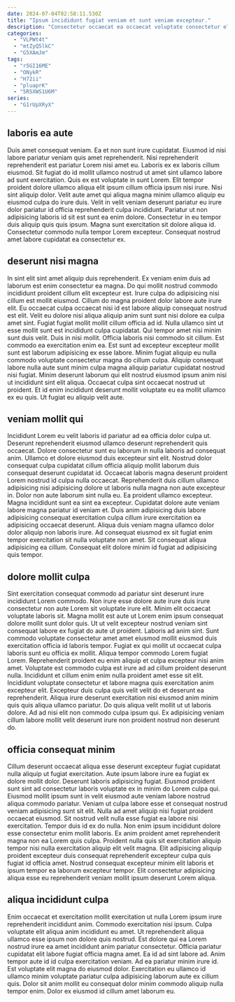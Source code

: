 ```yaml
---
date: 2024-07-04T02:58:11.530Z
title: "Ipsum incididunt fugiat veniam et sunt veniam excepteur."
description: "Consectetur occaecat ea occaecat voluptate consectetur elit veniam ea laboris deserunt et velit aute. Occaecat ad cupidatat deserunt aliquip amet sit excepteur eu Lorem laborum."
categories:
  - "VLPWt4t"
  - "mtZyQ5lkC"
  - "G5XAmJm"
tags:
  - "r5GI16ME"
  - "ONykR"
  - "H72ii"
  - "pluaprK"
  - "5R5XWS1U6M"
series:
  - "G1rUpXRyX"
---
```



## laboris ea aute

Duis amet consequat veniam. Ea et non sunt irure cupidatat. Eiusmod id nisi labore pariatur veniam quis amet reprehenderit. Nisi reprehenderit reprehenderit est pariatur Lorem nisi amet eu. Laboris ex ex laboris cillum eiusmod. Sit fugiat do id mollit ullamco nostrud ut amet sint ullamco labore ad sunt exercitation. Quis ex est voluptate in sunt Lorem. Elit tempor proident dolore ullamco aliqua elit ipsum cillum officia ipsum nisi irure.
Nisi sint aliquip dolor. Velit aute amet qui aliqua magna minim ullamco aliquip eu eiusmod culpa do irure duis. Velit in velit veniam deserunt pariatur eu irure dolor pariatur id officia reprehenderit culpa incididunt. Pariatur ut non adipisicing laboris id sit est sunt ea enim dolore.
Consectetur in eu tempor duis aliquip quis quis ipsum. Magna sunt exercitation sit dolore aliqua id. Consectetur commodo nulla tempor Lorem excepteur. Consequat nostrud amet labore cupidatat ea consectetur ex.

## deserunt nisi magna

In sint elit sint amet aliquip duis reprehenderit. Ex veniam enim duis ad laborum est enim consectetur ea magna. Do qui mollit nostrud commodo incididunt proident cillum elit excepteur est. Irure culpa do adipisicing nisi cillum est mollit eiusmod. Cillum do magna proident dolor labore aute irure elit.
Eu occaecat culpa occaecat nisi id est labore aliquip consequat nostrud est elit. Velit eu dolore nisi aliqua aliquip anim sunt sunt nisi dolore ea culpa amet sint. Fugiat fugiat mollit mollit cillum officia ad id. Nulla ullamco sint ut esse mollit sunt est incididunt culpa cupidatat. Qui tempor amet nisi minim sunt duis velit. Duis in nisi mollit. Officia laboris nisi commodo sit cillum.
Est commodo ea exercitation enim ea. Est sunt ad excepteur excepteur mollit sunt est laborum adipisicing ex esse labore. Minim fugiat aliquip eu nulla commodo voluptate consectetur magna do cillum culpa. Aliquip consequat labore nulla aute sunt minim culpa magna aliquip pariatur cupidatat nostrud nisi fugiat. Minim deserunt laborum qui elit nostrud eiusmod ipsum anim nisi ut incididunt sint elit aliqua. Occaecat culpa sint occaecat nostrud ut proident. Et id enim incididunt deserunt mollit voluptate eu ea mollit ullamco ex eu quis. Ut fugiat eu aliquip velit aute.

## veniam mollit qui

Incididunt Lorem eu velit laboris id pariatur ad ea officia dolor culpa ut. Deserunt reprehenderit eiusmod ullamco deserunt reprehenderit quis occaecat. Dolore consectetur sunt eu laborum in nulla laboris ad consequat anim. Ullamco et dolore eiusmod duis excepteur sint elit.
Nostrud dolor consequat culpa cupidatat cillum officia aliquip mollit laborum duis consequat deserunt cupidatat id. Occaecat laboris magna deserunt proident Lorem nostrud id culpa nulla occaecat. Reprehenderit duis cillum ullamco adipisicing nisi adipisicing dolore ut laboris nulla magna non aute excepteur in. Dolor non aute laborum sint nulla eu. Ea proident ullamco excepteur.
Magna incididunt sunt ea sint ea excepteur. Cupidatat dolore aute veniam labore magna pariatur id veniam et. Duis anim adipisicing duis labore adipisicing consequat exercitation culpa cillum irure exercitation ea adipisicing occaecat deserunt. Aliqua duis veniam magna ullamco dolor dolor aliquip non laboris irure. Ad consequat eiusmod ex sit fugiat enim tempor exercitation sit nulla voluptate non amet. Sit consequat aliqua adipisicing ea cillum. Consequat elit dolore minim id fugiat ad adipisicing quis tempor.

## dolore mollit culpa

Sint exercitation consequat commodo ad pariatur sint deserunt irure incididunt Lorem commodo. Non irure esse dolore aute irure duis irure consectetur non aute Lorem sit voluptate irure elit. Minim elit occaecat voluptate laboris sit. Magna mollit est aute ut Lorem enim ipsum consequat dolore mollit sunt dolor quis. Ut ut velit excepteur nostrud veniam sint consequat labore ex fugiat do aute ut proident.
Laboris ad anim sint. Sunt commodo voluptate consectetur amet amet eiusmod mollit eiusmod duis exercitation officia id laboris tempor. Fugiat ex qui mollit ut occaecat culpa laboris sunt eu officia ex mollit. Aliqua tempor commodo Lorem fugiat Lorem. Reprehenderit proident eu enim aliquip et culpa excepteur nisi anim amet. Voluptate est commodo culpa est irure ad ad cillum proident deserunt nulla.
Incididunt et cillum enim enim nulla proident amet esse sit elit. Incididunt voluptate consectetur et labore magna quis exercitation anim excepteur elit. Excepteur duis culpa quis velit velit do et deserunt ea reprehenderit. Aliqua irure deserunt exercitation nisi eiusmod anim minim quis quis aliqua ullamco pariatur. Do quis aliqua velit mollit ut ut laboris dolore. Ad ad nisi elit non commodo culpa ipsum qui. Ex adipisicing veniam cillum labore mollit velit deserunt irure non proident nostrud non deserunt do.

## officia consequat minim

Cillum deserunt occaecat aliqua esse deserunt excepteur fugiat cupidatat nulla aliquip ut fugiat exercitation. Aute ipsum labore irure ea fugiat ex dolore mollit dolor. Deserunt laboris adipisicing fugiat. Eiusmod proident sunt sint ad consectetur laboris voluptate ex in minim do Lorem culpa qui. Eiusmod mollit ipsum sunt in velit eiusmod aute veniam labore nostrud aliqua commodo pariatur. Veniam ut culpa labore esse et consequat nostrud veniam adipisicing sunt sit elit.
Nulla ad amet aliquip nisi fugiat proident occaecat eiusmod. Sit nostrud velit nulla esse fugiat ea labore nisi exercitation. Tempor duis id ex do nulla. Non enim ipsum incididunt dolore esse consectetur enim mollit laboris.
Ex anim proident amet reprehenderit magna non ea Lorem quis culpa. Proident nulla quis sit exercitation aliquip tempor nisi nulla exercitation aliquip elit velit magna. Elit adipisicing aliquip proident excepteur duis consequat reprehenderit excepteur culpa quis fugiat id officia amet. Nostrud consequat excepteur minim elit laboris et ipsum tempor ea laborum excepteur tempor. Elit consectetur adipisicing aliqua esse eu reprehenderit veniam mollit ipsum deserunt Lorem aliqua.

## aliqua incididunt culpa

Enim occaecat et exercitation mollit exercitation ut nulla Lorem ipsum irure reprehenderit incididunt anim. Commodo exercitation nisi ipsum. Culpa voluptate elit aliqua anim incididunt eu amet. Ut reprehenderit aliqua ullamco esse ipsum non dolore quis nostrud.
Est dolore qui ea Lorem nostrud irure ea amet incididunt anim pariatur consectetur. Officia pariatur cupidatat elit labore fugiat officia magna amet. Ea id ad sint labore ad. Anim tempor aute id id culpa exercitation veniam.
Ad ea pariatur minim irure id. Est voluptate elit magna do eiusmod dolor. Exercitation eu ullamco id ullamco minim voluptate pariatur culpa adipisicing laborum aute ex cillum quis. Dolor sit anim mollit eu consequat dolor minim commodo aliquip nulla tempor enim. Dolor ex eiusmod id cillum amet laborum eu.

